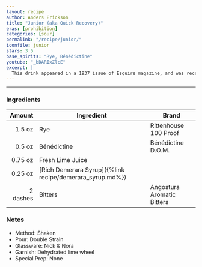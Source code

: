 ```yaml
---
layout: recipe
author: Anders Erickson
title: "Junior (aka Quick Recovery)"
eras: [prohibition]
categories: [sour]
permalink: "/recipe/junior/"
iconfile: junior
stars: 3.5
base_spirits: "Rye, Bénédictine"
youtube: "_bDARIxZlcE"
excerpt: |
  This drink appeared in a 1937 issue of Esquire magazine, and was recently rediscovered by David Wondrich. Jim Meehan includes it in his wonderful cocktail tome, The PDT Cocktail Book.
---
```


---

### Ingredients

|   Amount | Ingredient                                               | Brand                      |
| -------: | -------------------------------------------------------- | -------------------------- |
|   1.5 oz | Rye                                                      | Rittenhouse 100 Proof      |
|   0.5 oz | Bénédictine                                              | Bénédictine D.O.M.         |
|  0.75 oz | Fresh Lime Juice                                         |
|  0.25 oz | [Rich Demerara Syrup]({%link recipe/demerara_syrup.md%}) |
| 2 dashes | Bitters                                                  | Angostura Aromatic Bitters |

### Notes

- Method: Shaken
- Pour: Double Strain
- Glassware: Nick & Nora
- Garnish: Dehydrated lime wheel
- Special Prep: None
